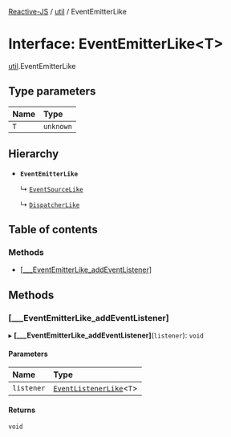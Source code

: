 [Reactive-JS](../README.md) / [util](../modules/util.md) / EventEmitterLike

# Interface: EventEmitterLike<T\>

[util](../modules/util.md).EventEmitterLike

## Type parameters

| Name | Type |
| :------ | :------ |
| `T` | `unknown` |

## Hierarchy

- **`EventEmitterLike`**

  ↳ [`EventSourceLike`](util.EventSourceLike.md)

  ↳ [`DispatcherLike`](util.DispatcherLike.md)

## Table of contents

### Methods

- [[\_\_\_EventEmitterLike\_addEventListener]](util.EventEmitterLike.md#[___eventemitterlike_addeventlistener])

## Methods

### [\_\_\_EventEmitterLike\_addEventListener]

▸ **[___EventEmitterLike_addEventListener]**(`listener`): `void`

#### Parameters

| Name | Type |
| :------ | :------ |
| `listener` | [`EventListenerLike`](util.EventListenerLike.md)<`T`\> |

#### Returns

`void`
